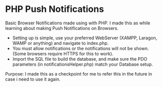# PHP Push Notifications
Basic Browser Notifications made using with PHP. I made this as while learning about making Push Notifications on Browsers.

- Setting up is simple, use your preferred WebServer (XAMPP, Laragon, WAMP or anything) and navigate to index.php.
- You must allow notifications or the notifications will not be shown. (Some browsers require HTTPS for this to work).
- Import the SQL file to build the database, and make sure the PDO parameters (in notificationsHelper.php) match your Database setup.

Purpose:
I made this as a checkpoint for me to refer this in the future in case i need to use it again.

